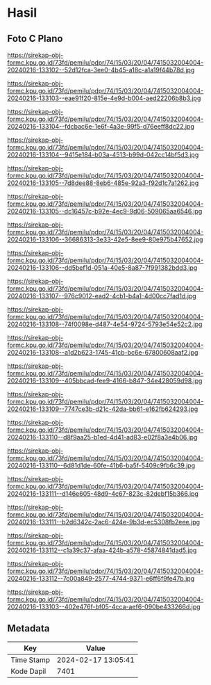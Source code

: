# Hasil

## Foto C Plano

https://sirekap-obj-formc.kpu.go.id/73fd/pemilu/pdpr/74/15/03/20/04/7415032004004-20240216-133102--52d12fca-3ee0-4b45-a18c-a1a19f44b78d.jpg

https://sirekap-obj-formc.kpu.go.id/73fd/pemilu/pdpr/74/15/03/20/04/7415032004004-20240216-133103--eae91f20-815e-4e9d-b004-aed22206b8b3.jpg

https://sirekap-obj-formc.kpu.go.id/73fd/pemilu/pdpr/74/15/03/20/04/7415032004004-20240216-133104--fdcbac6e-1e6f-4a3e-99f5-d76eeff8dc22.jpg

https://sirekap-obj-formc.kpu.go.id/73fd/pemilu/pdpr/74/15/03/20/04/7415032004004-20240216-133104--9415e184-b03a-4513-b99d-042cc14bf5d3.jpg

https://sirekap-obj-formc.kpu.go.id/73fd/pemilu/pdpr/74/15/03/20/04/7415032004004-20240216-133105--7d8dee88-8eb6-485e-92a3-f92d1c7a1262.jpg

https://sirekap-obj-formc.kpu.go.id/73fd/pemilu/pdpr/74/15/03/20/04/7415032004004-20240216-133105--dc16457c-b92e-4ec9-9d06-509065aa6546.jpg

https://sirekap-obj-formc.kpu.go.id/73fd/pemilu/pdpr/74/15/03/20/04/7415032004004-20240216-133106--36686313-3e33-42e5-8ee9-80e975b47652.jpg

https://sirekap-obj-formc.kpu.go.id/73fd/pemilu/pdpr/74/15/03/20/04/7415032004004-20240216-133106--dd5bef1d-051a-40e5-8a87-7f991382bdd3.jpg

https://sirekap-obj-formc.kpu.go.id/73fd/pemilu/pdpr/74/15/03/20/04/7415032004004-20240216-133107--976c9012-ead2-4cb1-b4a1-4d00cc7fad1d.jpg

https://sirekap-obj-formc.kpu.go.id/73fd/pemilu/pdpr/74/15/03/20/04/7415032004004-20240216-133108--74f0098e-d487-4e54-9724-5793e54e52c2.jpg

https://sirekap-obj-formc.kpu.go.id/73fd/pemilu/pdpr/74/15/03/20/04/7415032004004-20240216-133108--a1d2b623-1745-41cb-bc6e-67800608aaf2.jpg

https://sirekap-obj-formc.kpu.go.id/73fd/pemilu/pdpr/74/15/03/20/04/7415032004004-20240216-133109--405bbcad-fee9-4166-b847-34e428059d98.jpg

https://sirekap-obj-formc.kpu.go.id/73fd/pemilu/pdpr/74/15/03/20/04/7415032004004-20240216-133109--7747ce3b-d21c-42da-bb61-e162fb624293.jpg

https://sirekap-obj-formc.kpu.go.id/73fd/pemilu/pdpr/74/15/03/20/04/7415032004004-20240216-133110--d8f9aa25-b1ed-4d41-ad83-e02f8a3e4b06.jpg

https://sirekap-obj-formc.kpu.go.id/73fd/pemilu/pdpr/74/15/03/20/04/7415032004004-20240216-133110--6d81d1de-60fe-41b6-ba5f-5409c9fb6c39.jpg

https://sirekap-obj-formc.kpu.go.id/73fd/pemilu/pdpr/74/15/03/20/04/7415032004004-20240216-133111--d146e605-48d9-4c67-823c-82debf15b366.jpg

https://sirekap-obj-formc.kpu.go.id/73fd/pemilu/pdpr/74/15/03/20/04/7415032004004-20240216-133111--b2d6342c-2ac6-424e-9b3d-ec5308fb2eee.jpg

https://sirekap-obj-formc.kpu.go.id/73fd/pemilu/pdpr/74/15/03/20/04/7415032004004-20240216-133112--c1a39c37-afaa-424b-a578-45874841dad5.jpg

https://sirekap-obj-formc.kpu.go.id/73fd/pemilu/pdpr/74/15/03/20/04/7415032004004-20240216-133112--7c00a849-2577-4744-9371-e6ff6f9fe47b.jpg

https://sirekap-obj-formc.kpu.go.id/73fd/pemilu/pdpr/74/15/03/20/04/7415032004004-20240216-133103--402e476f-bf05-4cca-aef6-090be433266d.jpg


## Metadata

| Key        | Value               |
| ---------- | ------------------- |
| Time Stamp | 2024-02-17 13:05:41 |
| Kode Dapil | 7401                |



